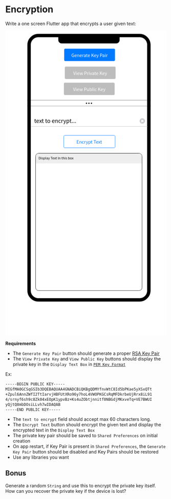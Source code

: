 # Encryption

Write a one screen Flutter app that encrypts a user given text:

![encrypt](flutter-code.png)

**Requirements**

- The `Generate Key Pair` button should generate a proper [RSA Key Pair](https://en.wikipedia.org/wiki/RSA_(cryptosystem))
- The `View Private Key` and `View Public Key` buttons should display the private key in the `Display Text Box` in [`PEM Key Format`](https://en.wikipedia.org/wiki/Privacy-Enhanced_Mail)

Ex:
```
-----BEGIN PUBLIC KEY-----
MIGfMA0GCSqGSIb3DQEBAQUAA4GNADCBiQKBgQDMYfnvWtC8Id5bPKae5yXSxQTt
+Zpul6AnnZWfI2TtIarvjHBFUtXRo96y7hoL4VWOPKGCsRqMFDkrbeUjRrx8iL91
4/srnyf6sh9c8Zk04xEOpK1ypvBz+Ks4uZObtjnnitf0NBGdjMKxveTq+VE7BWUI
yQjtQ8mbDOsiLLvh7wIDAQAB
-----END PUBLIC KEY-----
```

- The `text to encrypt` field should accept max 60 characters long. 
- The `Encrypt Text` button should encrypt the given text and display the encrypted text in the `Display Text Box`
- The private key pair should be saved to `Shared Preferences` on initial creation
- On app restart, if Key Pair is present in `Shared Preferences`, the `Generate Key Pair` button should be disabled and Key Pairs should be restored
- Use any libraries you want

## Bonus
Generate a random `String` and use this to encrypt the private key itself. How can you recover the private key if the device is lost?